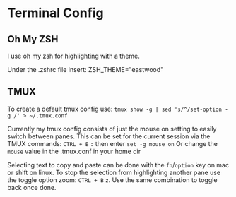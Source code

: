 # Terminal Config

## Oh My ZSH
I use oh my zsh for highlighting with a theme. 

Under the .zshrc file insert: ZSH_THEME="eastwood"

## TMUX
To create a default tmux config use: `tmux show -g | sed 's/^/set-option -g /' > ~/.tmux.conf`

Currently my tmux config consists of just the mouse on setting to easily switch between panes. 
This can be set for the current session via the TMUX commands: `CTRL + B` `:` then enter `set -g mouse on`
Or change the `mouse` value in the .tmux.conf in your home dir


Selecting text to copy and paste can be done with the `fn`/`option` key on mac or shift on linux.
To stop the selection from  highlighting another pane use the toggle option zoom: `CTRL + B` `z`. Use the same combination to toggle back once done.
